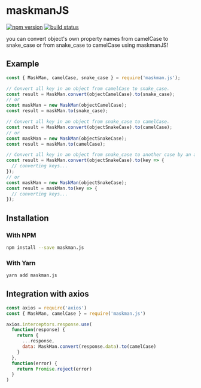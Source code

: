 # maskmanJS

[![npm version](https://img.shields.io/npm/v/maskman.js.svg?style=flat-square)](https://www.npmjs.org/package/maskman.js)
[![build status](https://travis-ci.com/davidatcluedit/maskmanjs.svg?branch=master)](https://travis-ci.org/davidatcluedit/maskmanjs)

you can convert object's own property names from camelCase to snake_case or from snake_case to camelCase using maskmanJS!

## Example

```js
const { MaskMan, camelCase, snake_case } = require('maskman.js');

// Convert all key in an object from camelCase to snake_case.
const result = MaskMan.convert(objectCamelCase).to(snake_case);
// or
const maskMan = new MaskMan(objectCamelCase);
const result = maskMan.to(snake_case);

// Convert all key in an object from snake_case to camelCase.
const result = MaskMan.convert(objectSnakeCase).to(camelCase);
// or
const maskMan = new MaskMan(objectSnakeCase);
const result = maskMan.to(camelCase);

// Convert all key in an object from snake_case to another case by an anomymous function.
const result = MaskMan.convert(objectSnakeCase).to(key => {
  // converting keys...
});
// or
const maskMan = new MaskMan(objectSnakeCase);
const result = maskMan.to(key => {
  // converting keys...
});
```

## Installation

### With NPM

```bash
npm install --save maskman.js
```

### With Yarn

```bash
yarn add maskman.js
```

## Integration with axios

```js
const axios = require('axios')
const { MaskMan, camelCase } = require('maskman.js')

axios.interceptors.response.use(
  function(response) {
    return {
      ...response,
      data: MaskMan.convert(response.data).to(camelCase)
    }
  },
  function(error) {
    return Promise.reject(error)
  }
)
```
